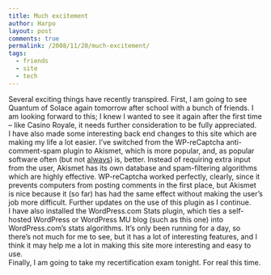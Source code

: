 ```yaml
---
title: Much excitement
author: Harpo
layout: post
comments: true
permalink: /2008/11/20/much-excitement/
tags:
  - friends
  - site
  - tech
---
```

Several exciting things have recently transpired. First, I am going to see Quantum of Solace again tomorrow after school with a bunch of friends. I am looking forward to this; I knew I wanted to see it again after the first time &#8211; like Casino Royale, it needs further consideration to be fully appreciated.  
I have also made some interesting back end changes to this site which are making my life a lot easier. I&#8217;ve switched from the WP-reCaptcha anti-comment-spam plugin to Akismet, which is more popular, and, as popular software often (but not <a href="http://www.microsoft.com/windows/windows-vista/default.aspx" target="_blank">always</a>) is, better. Instead of requiring extra input from the user, Akismet has its own database and spam-filtering algorithms which are highly effective. WP-reCaptcha worked perfectly, clearly, since it prevents computers from posting comments in the first place, but Akismet is nice because it (so far) has had the same effect without making the user&#8217;s job more difficult. Further updates on the use of this plugin as I continue.  
I have also installed the WordPress.com Stats plugin, which ties a self-hosted WordPress or WordPress MU blog (such as this one) into WordPress.com&#8217;s stats algorithms. It&#8217;s only been running for a day, so there&#8217;s not much for me to see, but it has a lot of interesting features, and I think it may help me a lot in making this site more interesting and easy to use.  
Finally, I am going to take my recertification exam tonight. For real this time.